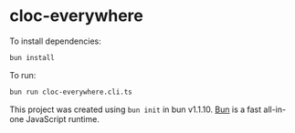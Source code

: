 # cloc-everywhere

To install dependencies:

```bash
bun install
```

To run:

```bash
bun run cloc-everywhere.cli.ts
```

This project was created using `bun init` in bun v1.1.10. [Bun](https://bun.sh) is a fast all-in-one JavaScript runtime.

